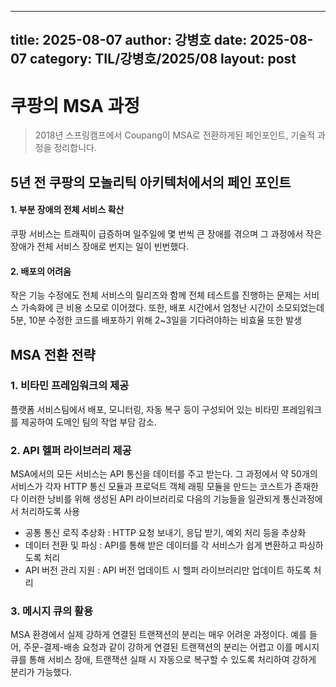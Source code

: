  ---
 title: 2025-08-07
 author: 강병호
 date: 2025-08-07
 category: TIL/강병호/2025/08
 layout: post
 ---


 # 쿠팡의 MSA 과정

 > 2018년 스프링캠프에서 Coupang이 MSA로 전환하게된 페인포인트, 기술적 과정을 정리합니다.


## 5년 전 쿠팡의 모놀리틱 아키텍처에서의 페인 포인트


#### 1. 부분 장애의 전체 서비스 확산

쿠팡 서비스는 트래픽이 급증하며 일주일에 몇 번씩 큰 장애를 겪으며 그 과정에서 작은 장애가 전체 서비스 장애로 번지는 일이 빈번했다.

#### 2. 배포의 어려움

작은 기능 수정에도 전체 서비스의 릴리즈와 함께 전체 테스트를 진행하는 문제는 서비스 가속화에 큰 비용 소모로 이어졌다.
또한, 배포 시간에서 엄청난 시간이 소모되었는데 5분, 10분 수정한 코드를 배포하기 위해 2~3일을 기다려야하는 비효율 또한 발생

## MSA 전환 전략

### 1. 비타민 프레임워크의 제공

플랫폼 서비스팀에서 배포, 모니터링, 자동 복구 등이 구성되어 있는 비타민 프레임워크를 제공하여 도메인 팀의 작업 부담 감소.

### 2. API 헬퍼 라이브러리 제공

MSA에서의 모든 서비스는 API 통신을 데이터를 주고 받는다. 그 과정에서 약 50개의 서비스가 각자 HTTP 통신 모듈과 프로덕트 객체 래핑 모듈을 만드는 코스트가 존재한다
이러한 낭비를 위해 생성된 API 라이브러리로 다음의 기능들을 일관되게 통신과정에서 처리하도록 사용

- 공통 통신 로직 추상화 : HTTP 요청 보내기, 응답 받기, 예외 처리 등을 추상화
- 데이터 전환 및 파싱 : API를 통해 받은 데이터를 각 서비스가 쉽게  변환하고 파싱하도록 처리
- API 버전 관리 지원 : API 버전 업데이트 시 헬퍼 라이브러리만 업데이트 하도록 처리

### 3. 메시지 큐의 활용

MSA 환경에서 실제 강하게 연결된 트랜잭션의 분리는 매우 어려운 과정이다. 예를 들어, 주문-결제-배송 요청과 같이 강하게 연결된 트랜잭션의 분리는 어렵고
이를 메시지 큐를 통해 서비스 장애, 트랜잭션 실패 시 자동으로 복구할 수 있도록 처리하여 강하게 분리가 가능했다.


